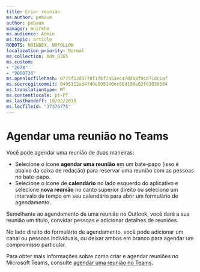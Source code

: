```yaml
---
title: Criar reunião
ms.author: pebaum
author: pebaum
manager: mnirkhe
ms.audience: Admin
ms.topic: article
ROBOTS: NOINDEX, NOFOLLOW
localization_priority: Normal
ms.collection: Adm_O365
ms.custom:
- "2678"
- "9000736"
ms.openlocfilehash: 0775f12d3778f1f6f7a53ec47ddb8f0cd71dc1af
ms.sourcegitcommit: 0495112ad4fd0e695140ec66d190e62f03030584
ms.translationtype: MT
ms.contentlocale: pt-PT
ms.lasthandoff: 10/02/2019
ms.locfileid: "37376775"
---
```

# <a name="schedule-a-meeting-in-teams"></a>Agendar uma reunião no Teams

Você pode agendar uma reunião de duas maneiras: 

- Selecione o ícone **agendar uma reunião** em um bate-papo (isso é abaixo da caixa de redação) para reservar uma reunião com as pessoas no bate-papo.
- Selecione o ícone de **calendário** no lado esquerdo do aplicativo e selecione **nova reunião** no canto superior direito ou selecione um intervalo de tempo em seu calendário para abrir um formulário de agendamento.

Semelhante ao agendamento de uma reunião no Outlook, você dará a sua reunião um título, convidar pessoas e adicionar detalhes de reuniões.

No lado direito do formulário de agendamento, você pode adicionar um canal ou pessoas individuais, ou deixar ambos em branco para agendar um compromisso particular.

Para obter mais informações sobre como criar e agendar reuniões no Microsoft Teams, consulte [agendar uma reunião no Teams](https://support.office.com/article/Schedule-a-meeting-in-Teams-943507a9-8583-4c58-b5d2-8ec8265e04e5).